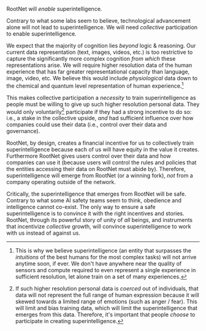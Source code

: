 RootNet will *enable* superintelligence.

Contrary to what some labs seem to believe, technological advancement alone will not lead to superintelligence. We will need *collective* participation to enable superintelligence.

We expect that the majority of cognition lies _beyond_ logic & reasoning. Our current data representation (text, images, videos, etc.) is too restrictive to capture the significantly more complex cognition _from which_ these representations arise. We will require higher resolution data of the human experience that has far greater representational capacity than language, image, video, etc. We believe this would include *physiological* data down to the chemical and quantum level representation of human experience.[^timeline]

[^timeline]: This is why we believe superintelligence (an entity that surpasses the _intuitions_ of the best humans for the most complex tasks) will not arrive anytime soon, if ever. We don't have anywhere near the quality of sensors and compute required to even represent a single experience in sufficient resolution, let alone train on a set of many experiences.

This makes collective participation a _necessity_ to train superintelligence as people must be willing to give up such higher resolution personal data. They would only voluntarily[^coerced] participate if they had a strong incentive to do so: i.e., a stake in the collective upside, _and_ had sufficient influence over how companies could use their data (i.e., control over their data and governance).

RootNet, by design, creates a financial incentive for us to collectively train superintelligence because each of us will have equity in the value it creates. Furthermore RootNet gives users control over their data and how companies can use it (because users will control the rules and policies that the entities accessing their data on RootNet must abide by). Therefore, superintelligence will emerge from RootNet (or a winning fork), _not_ from a company operating outside of the network.

[^coerced]: If such higher resolution personal data is _coerced_ out of individuals, that data will not represent the full range of human expression because it will skewed towards a limited range of emotions (such as anger / fear). This will limit and bias training data, which will limit the superintelligence that emerges from this data. Therefore, it's important that people *choose* to participate in creating superintelligence.

Critically, the superintelligence that emerges from RootNet will be safe. Contrary to what some AI safety teams seem to think, obedience and intelligence cannot co-exist. The only way to ensure a safe superintelligence is to convince it with the right incentives and stories. RootNet, through its powerful story of unity of _all_ beings, and instruments that incentivize _collective_ growth, will convince superintelligence to work with us instead of against us.